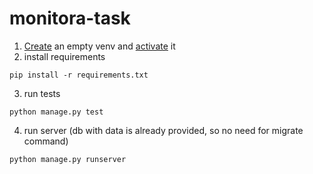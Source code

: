 # monitora-task

1. [Create](https://docs.python.org/3/library/venv.html) an empty venv and [activate](https://python.land/virtual-environments/virtualenv) it
2. install requirements 
```console
pip install -r requirements.txt
```
3.  run tests
```console
python manage.py test
```
4. run server (db with data is already provided, so no need for migrate command)
```console
python manage.py runserver
```

